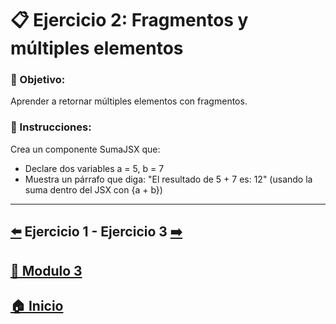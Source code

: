 # 📋 Ejercicio 2: Fragmentos y múltiples elementos

### 🎯 Objetivo:
Aprender a retornar múltiples elementos con fragmentos.

### 📝 Instrucciones:
Crea un componente SumaJSX que:
* Declare dos variables a = 5, b = 7
* Muestra un párrafo que diga:
"El resultado de 5 + 7 es: 12"
(usando la suma dentro del JSX con {a + b})

---

##  [⬅️](../Ejercicios/Ejercicio_1.md) Ejercicio 1 - Ejercicio 3 [➡️](./Ejercicio_3.md)

## [📄 Modulo 3](../Modulo_3.md) 

## [🏠 Inicio](../../README.md)
